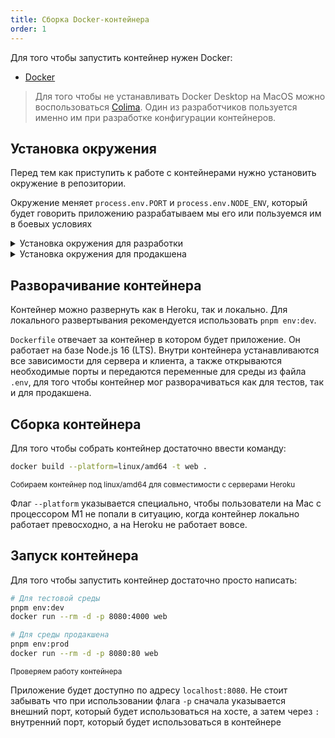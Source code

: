 ```yaml
---
title: Сборка Docker-контейнера
order: 1
---
```


Для того чтобы запустить контейнер нужен Docker:

- [Docker](https://www.docker.com/get-started/)

> Для того чтобы не устанавливать Docker Desktop на MacOS можно воспользоваться [Colima](https://github.com/abiosoft/colima). Один из разработчиков пользуется именно им при разработке конфигурации контейнеров.

## Установка окружения

Перед тем как приступить к работе с контейнерами нужно установить окружение в репозитории.

Окружение меняет `process.env.PORT` и `process.env.NODE_ENV`, который будет говорить приложению разрабатываем мы его или пользуемся им в боевых условиях

<details>
<summary>Установка окружения для разработки</summary>

Данное окружение было создано для двух целей:

1. Имитирование продакшена
2. Тестирование функционала

Под ним также можно вести разработку приложения. Для того чтобы включить данное окружение достаточно просто ввести:

```bash
pnpm env:dev
```

<small>Включаем среду для разработки</small>

</details>

<details>
<summary>Установка окружения для продакшена</summary>

Данное окружение должно использоваться только на продакшене. При данном окружении порт, который будет использоваться в Express равен `80`. Также `NODE_ENV === 'production'`. Все вспомогательные методы для Express.js отключатся.

Для того чтобы включить данное рабочее окружение достаточно ввести:

```bash
pnpm env:prod
```

<small>Включаем среду для продакшена</small>

</details>

## Разворачивание контейнера

Контейнер можно развернуть как в Heroku, так и локально. Для локального развертывания рекомендуется использовать `pnpm env:dev`.

`Dockerfile` отвечает за контейнер в котором будет приложение. Он работает на базе Node.js 16 (LTS). Внутри контейнера устанавливаются все зависимости для сервера и клиента, а также открываются необходимые порты и передаются переменные для среды из файла `.env`, для того чтобы контейнер мог разворачиваться как для тестов, так и для продакшена.

## Сборка контейнера

Для того чтобы собрать контейнер достаточно ввести команду:

```bash
docker build --platform=linux/amd64 -t web .
```

<small>Собираем контейнер под linux/amd64 для совместимости с серверами Heroku</small>

Флаг `--platform` указывается специально, чтобы пользователи на Mac с процессором M1 не попали в ситуацию, когда контейнер локально работает превосходно, а на Heroku не работает вовсе.

## Запуск контейнера

Для того чтобы запустить контейнер достаточно просто написать:

```bash
# Для тестовой среды
pnpm env:dev
docker run --rm -d -p 8080:4000 web

# Для среды продакшена
pnpm env:prod
docker run --rm -d -p 8080:80 web
```

<small>Проверяем работу контейнера</small>

Приложение будет доступно по адресу `localhost:8080`. Не стоит забывать что при использовании флага `-p` сначала указывается внешний порт, который будет использоваться на хосте, а затем через `:` внутренний порт, который будет использоваться в контейнере

